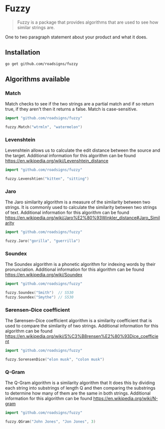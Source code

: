 # Fuzzy
> Fuzzy is a package that provides algorithms that are used to see how similar strings are.

One to two paragraph statement about your product and what it does.

## Installation

```sh
go get github.com/roadsigns/fuzzy
```

## Algorithms available

### Match
Match checks to see if the two strings are a partial match and if so return true, if they aren't then it returns a false. Match is case-sensitive.

```go
import "github.com/roadsigns/fuzzy"

fuzzy.Match("wtrmln", "watermelon")
```

### Levenshtein
Levenshtein allows us to calculate the edit distance between the source and the target.
Additional information for this algorithm can be found https://en.wikipedia.org/wiki/Levenshtein_distance

```go
import "github.com/roadsigns/fuzzy"

fuzzy.Levenshtien("kitten", "sitting")
```

### Jaro
The Jaro similarity algorithm is a measure of the similarity between two strings. It is commonly used to calculate the similarity between two strings of text.
Additional information for this algorithm can be found https://en.wikipedia.org/wiki/Jaro%E2%80%93Winkler_distance#Jaro_Similarity

```go
import "github.com/roadsigns/fuzzy"

fuzzy.Jaro("gorilla", "guerrilla")
```

### Soundex
The Soundex algorithm is a phonetic algorithm for indexing words by their pronunciation.
Additional information for this algorithm can be found https://en.wikipedia.org/wiki/Soundex
```go
import "github.com/roadsigns/fuzzy"

fuzzy.Soundex("Smith")  // S530
fuzzy.Soundex("Smythe") // S530
```

### Sørensen–Dice coefficient
The Sørensen–Dice coefficient algorithm is a similarity coefficient that is used to compare the similarity of two strings.
Additional information for this algorithm can be found https://en.wikipedia.org/wiki/S%C3%B8rensen%E2%80%93Dice_coefficient
```go
import "github.com/roadsigns/fuzzy"

fuzzy.SorensenDice("elon musk", "colon musk")
```  

### Q-Gram
The Q-Gram algorithm is a similarity algorithm that It does this by dividing each string into substrings of length Q and then comparing the substrings to determine how many of them are the same in both strings.
Additional information for this algorithm can be found https://en.wikipedia.org/wiki/N-gram
```go
import "github.com/roadsigns/fuzzy"

fuzzy.QGram("John Jones", "Jon Jones", 3)
```